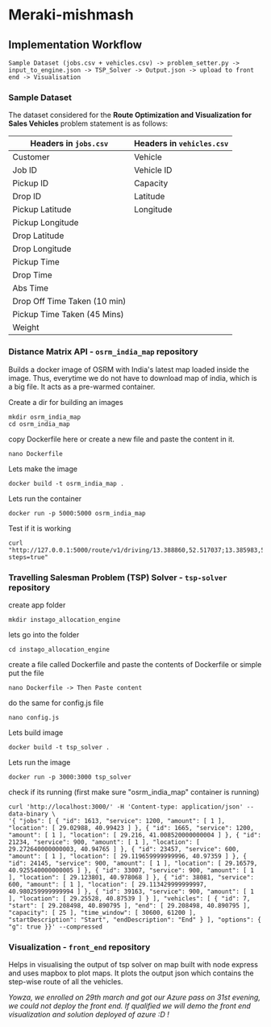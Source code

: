 # Meraki-mishmash

## Implementation Workflow
```
Sample Dataset (jobs.csv + vehicles.csv) -> problem_setter.py -> input_to_engine.json -> TSP_Solver -> Output.json -> upload to front end -> Visualisation
```

### Sample Dataset
The dataset considered for the **Route Optimization and Visualization for Sales Vehicles** problem statement is as follows:

| Headers in `jobs.csv`  | Headers in `vehicles.csv` |
| ------------- | ------------- |
| Customer  | Vehicle  |
| Job ID  | Vehicle ID  |
| Pickup ID  | Capacity  |
| Drop ID  | Latitude  |
| Pickup Latitude  | Longitude  |
| Pickup Longitude  |   |
| Drop Latitude  |   |
| Drop Longitude  |   |
| Pickup Time  |   |
| Drop Time  |   |
| Abs Time  |   |
| Drop Off Time Taken (10 min)  |   |
| Pickup Time Taken (45 Mins)  |   |
| Weight  |   |

### Distance Matrix API - `osrm_india_map` repository
Builds a docker image of OSRM with India's latest map loaded inside the image. Thus, everytime we do not have to download map of india, which is a big file. It acts as a pre-warmed container.

Create a dir for building an images
```
mkdir osrm_india_map
cd osrm_india_map
```

copy Dockerfile here or create a new file and paste the content in it.
```
nano Dockerfile 
```

Lets make the image
```
docker build -t osrm_india_map .
```

Lets run the container
```
docker run -p 5000:5000 osrm_india_map
```

Test if it is working
```
curl "http://127.0.0.1:5000/route/v1/driving/13.388860,52.517037;13.385983,52.496891?steps=true"
```

### Travelling Salesman Problem (TSP) Solver - `tsp-solver` repository

create app folder
```
mkdir instago_allocation_engine 
```

lets go into the folder
```
cd instago_allocation_engine 
```

create a file called Dockerfile and paste the contents of Dockerfile or simple put the file
```
nano Dockerfile -> Then Paste content
```

do the same for config.js file
```
nano config.js 
```

Lets build image
```
docker build -t tsp_solver .
```

Lets run the image
```
docker run -p 3000:3000 tsp_solver
```

check if its running (first make sure "osrm_india_map" container is running)
```
curl 'http://localhost:3000/' -H 'Content-type: application/json' --data-binary \
'{ "jobs": [ { "id": 1613, "service": 1200, "amount": [ 1 ], "location": [ 29.02988, 40.99423 ] }, { "id": 1665, "service": 1200, "amount": [ 1 ], "location": [ 29.216, 41.008520000000004 ] }, { "id": 21234, "service": 900, "amount": [ 1 ], "location": [ 29.272640000000003, 40.94765 ] }, { "id": 23457, "service": 600, "amount": [ 1 ], "location": [ 29.119659999999996, 40.97359 ] }, { "id": 24145, "service": 900, "amount": [ 1 ], "location": [ 29.16579, 40.925540000000005 ] }, { "id": 33007, "service": 900, "amount": [ 1 ], "location": [ 29.123801, 40.978068 ] }, { "id": 38081, "service": 600, "amount": [ 1 ], "location": [ 29.113429999999997, 40.980259999999994 ] }, { "id": 39163, "service": 900, "amount": [ 1 ], "location": [ 29.25528, 40.87539 ] } ], "vehicles": [ { "id": 7, "start": [ 29.208498, 40.890795 ], "end": [ 29.208498, 40.890795 ], "capacity": [ 25 ], "time_window": [ 30600, 61200 ], "startDescription": "Start", "endDescription": "End" } ], "options": { "g": true }}' --compressed
```

### Visualization - `front_end` repository
Helps in visualising the output of tsp solver on map built with node express and uses mapbox to plot maps. It plots the output json which contains the step-wise route of all the vehicles.


*Yowza, we enrolled on 29th march and got our Azure pass on 31st evening, we could not deploy the front end. If qualified we will demo the front end visualization and solution deployed of azure :D !*


